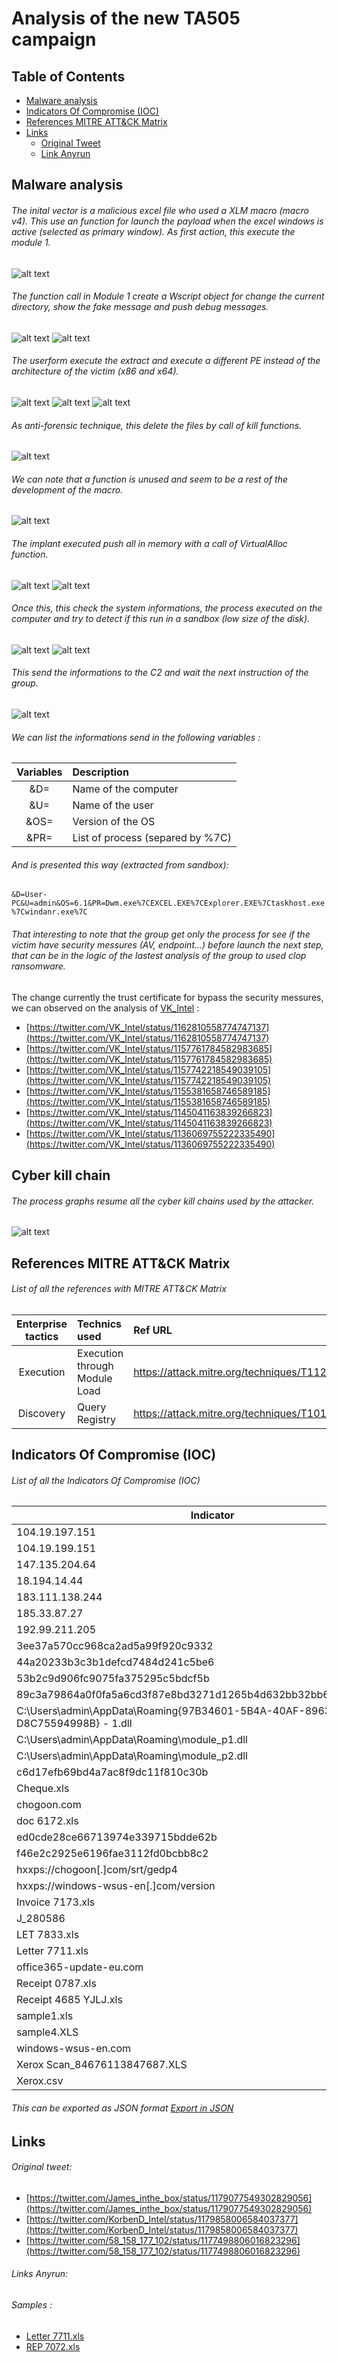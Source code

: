 # Analysis of the new TA505 campaign
## Table of Contents
* [Malware analysis](#Malware-analysis)
* [Indicators Of Compromise (IOC)](#IOC)
* [References MITRE ATT&CK Matrix](#Ref-MITRE-ATTACK)
* [Links](#Links)
  + [Original Tweet](#Original-Tweet)
  + [Link Anyrun](#Links-Anyrun)

## Malware analysis <a name="Malware-analysis"></a>
###### The inital vector is a malicious excel file who used a XLM macro (macro v4). This use an function for launch the payload when the excel windows is active (selected as primary window). As first action, this execute the module 1.
![alt text](https://raw.githubusercontent.com/StrangerealIntel/CyberThreatIntel/master/cybercriminal%20groups/TA505/04-10-2019/Images/Autoopen.PNG)
###### The function call in Module 1 create a Wscript object for change the current directory, show the fake message and push debug messages.
![alt text](https://raw.githubusercontent.com/StrangerealIntel/CyberThreatIntel/master/cybercriminal%20groups/TA505/04-10-2019/Images/Module1-1.PNG)
![alt text](https://raw.githubusercontent.com/StrangerealIntel/CyberThreatIntel/master/cybercriminal%20groups/TA505/04-10-2019/Images/Module2-1.PNG)
###### The userform execute the extract and execute a different PE instead of the architecture of the victim (x86 and x64).
![alt text](https://raw.githubusercontent.com/StrangerealIntel/CyberThreatIntel/master/cybercriminal%20groups/TA505/04-10-2019/Images/userform.PNG)
![alt text](https://raw.githubusercontent.com/StrangerealIntel/CyberThreatIntel/master/cybercriminal%20groups/TA505/04-10-2019/Images/Module3.PNG)
![alt text](https://raw.githubusercontent.com/StrangerealIntel/CyberThreatIntel/master/cybercriminal%20groups/TA505/04-10-2019/Images/Module1-2.PNG)
###### As anti-forensic technique, this delete the files by call of kill functions.
![alt text](https://raw.githubusercontent.com/StrangerealIntel/CyberThreatIntel/master/cybercriminal%20groups/TA505/04-10-2019/Images/Module2-2.PNG)
###### We can note that a function is unused and seem to be a rest of the development of the macro.
![alt text](https://raw.githubusercontent.com/StrangerealIntel/CyberThreatIntel/master/cybercriminal%20groups/TA505/04-10-2019/Images/Test.PNG)
###### The implant executed push all in memory with a call of VirtualAlloc function.
![alt text](https://raw.githubusercontent.com/StrangerealIntel/CyberThreatIntel/master/cybercriminal%20groups/TA505/04-10-2019/Images/implant/pushmemory.PNG)
![alt text](https://raw.githubusercontent.com/StrangerealIntel/CyberThreatIntel/master/cybercriminal%20groups/TA505/04-10-2019/Images/implant/virt.PNG)
###### Once this, this check the system informations, the process executed on the computer and try to detect if this run in a sandbox (low size of the disk). 
![alt text](https://raw.githubusercontent.com/StrangerealIntel/CyberThreatIntel/master/cybercriminal%20groups/TA505/04-10-2019/Images/implant/getinfos.PNG)
![alt text](https://raw.githubusercontent.com/StrangerealIntel/CyberThreatIntel/master/cybercriminal%20groups/TA505/04-10-2019/Images/implant/detectsize.PNG)
###### This send the informations to the C2 and wait the next instruction of the group.
![alt text](https://raw.githubusercontent.com/StrangerealIntel/CyberThreatIntel/master/cybercriminal%20groups/TA505/04-10-2019/Images/implant/connect.PNG)
###### We can list the informations send in the following variables :

|Variables|Description|
|:-------------:|:-------------|
|&D=|Name of the computer|
|&U=|Name of the user|
|&OS=|Version of the OS|
|&PR=|List of process (separed by %7C)|

###### And is presented this way (extracted from sandbox):

``&D=User-PC&U=admin&OS=6.1&PR=Dwm.exe%7CEXCEL.EXE%7CExplorer.EXE%7Ctaskhost.exe%7Cwindanr.exe%7C``

###### That interesting to note that the group get only the process for see if the victim have security messures (AV, endpoint...) before launch the next step, that can be in the logic of the lastest analysis of the group to used clop ransomware.
The change currently the trust certificate for bypass the security messures, we can observed on the analysis of [VK_Intel](https://twitter.com/vk_intel) :
* [https://twitter.com/VK_Intel/status/1162810558774747137](https://twitter.com/VK_Intel/status/1162810558774747137)
* [https://twitter.com/VK_Intel/status/1157761784582983685](https://twitter.com/VK_Intel/status/1157761784582983685)
* [https://twitter.com/VK_Intel/status/1157742218549039105](https://twitter.com/VK_Intel/status/1157742218549039105)
* [https://twitter.com/VK_Intel/status/1155381658746589185](https://twitter.com/VK_Intel/status/1155381658746589185)
* [https://twitter.com/VK_Intel/status/1145041163839266823](https://twitter.com/VK_Intel/status/1145041163839266823)
* [https://twitter.com/VK_Intel/status/1136069755222335490](https://twitter.com/VK_Intel/status/1136069755222335490)

### 
## Cyber kill chain <a name="Cyber-kill-chain"></a>
###### The process graphs resume all the cyber kill chains used by the attacker. 
![alt text]()

## References MITRE ATT&CK Matrix <a name="Ref-MITRE-ATTACK"></a>
###### List of all the references with MITRE ATT&CK Matrix

|Enterprise tactics|Technics used|Ref URL|
| :---------------: |:-------------| :------------- |
|Execution|Execution through Module Load|https://attack.mitre.org/techniques/T1129/|
|Discovery|Query Registry|https://attack.mitre.org/techniques/T1012/|

## Indicators Of Compromise (IOC) <a name="IOC"></a>
###### List of all the Indicators Of Compromise (IOC)
|Indicator|Description|
| ------------- |:-------------:|
|104.19.197.151|IP Requested|
|104.19.199.151|IP Requested|
|147.135.204.64|IP C2|
|18.194.14.44|IP Requested|
|183.111.138.244|IP Requested|
|185.33.87.27|IP Requested|
|192.99.211.205|IP C2|
|3ee37a570cc968ca2ad5a99f920c9332|D8EA1BAE84345D1A432E872811E9ECBCF84DE0BA6CB36053039A839DFBB7097C|
|44a20233b3c3b1defcd7484d241c5be6|09A887F08C7F252E642805DDFF5F1FDC390F675E603C994C3C06C055C55B0637|
|53b2c9d906fc9075fa375295c5bdcf5b|0776289CAC9F64211D5E5DDF14973157160DDCFBE2979D2E40638C4E03238558|
|89c3a79864a0f0fa5a6cd3f87e8bd3271d1265b4d632bb32bb6be02425b4fe78|89C3A79864A0F0FA5A6CD3F87E8BD3271D1265B4D632BB32BB6BE02425B4FE78|
|C:\Users\admin\AppData\Roaming\{97B34601-5B4A-40AF-8963-D8C75594998B} - 1.dll|0AF713AB3D6D17CD6B96D78FAC2677FE3B5B0051CF8B673478BD767E7553C238|
|C:\Users\admin\AppData\Roaming\module_p1.dll|57D29E8BA4D1C0ECAD75F2B9EEBEF757D872169C3270DABAF326D9057019CF68|
|C:\Users\admin\AppData\Roaming\module_p2.dll|C16D2A23A27C1E9EAE34D01613C4BAB0FE4871F1D8A72D5C5B40E43B0F24D95C|
|c6d17efb69bd4a7ac8f9dc11f810c30b|77D8E6C621EA96AF5A677397FE367DC60689D7F4F40B0A60A198F1D117A9A47A|
|Cheque.xls|375159A45823FF4EAFBA0C364209EB7C35B353E3C64B69978C136CF41B67D570|
|chogoon.com|Domain Requested|
|doc 6172.xls|564CF47E84589D5E130E0502B403DF4E9648B9AFEA47372D0F9B8FD91FF6505C|
|ed0cde28ce66713974e339715bdde62b|CBAAB49338F8F2A9F56575702D9943A3DAFD78EF7812FABFF3B2E2899A460A12|
|f46e2c2925e6196fae3112fd0bcbb8c2|AD5910E44A63C0FC02376277D28D306A236CB87BCC0FA08B3569069BB5D58A6B|
|hxxps://chogoon[.]com/srt/gedp4|HTTP/HTTPS requests|
|hxxps://windows-wsus-en[.]com/version|HTTP/HTTPS requests|
|Invoice 7173.xls|BAEE4D4F8838CD7107977D960E4478279E9F321D21CB15126C38AA8204629561|
|J_280586|D8EA1BAE84345D1A432E872811E9ECBCF84DE0BA6CB36053039A839DFBB7097C|
|LET 7833.xls|544154ED4B0495EBD44210AC6EAC4B5D7B9C9BE36B61D21482616433BE1915DD|
|Letter 7711.xls|E7379BB7A4B46E2378D5722FD2C8F4AE31A2AE15D5A9006609EE3E8D26199D89|
|office365-update-eu.com|Domain C2|
|Receipt 0787.xls|564CF47E84589D5E130E0502B403DF4E9648B9AFEA47372D0F9B8FD91FF6505C|
|Receipt 4685 YJLJ.xls|564CF47E84589D5E130E0502B403DF4E9648B9AFEA47372D0F9B8FD91FF6505C|
|sample1.xls|6118EC7C0F06B45368DBD85B8F83958FC1F02F85E743F9CD82A1B877FBCCC140|
|sample4.XLS|566745CE483F3DC1744C757DD7348CE0844BAF5DB8CDF28F242CCD86B91496C0|
|windows-wsus-en.com|Domain C2|
|Xerox Scan_84676113847687.XLS|8741346FB8D6C2F4CA80FA2B176F162AF620F86C5FFC895C84346BE22BDAA976|
|Xerox.csv|566745CE483F3DC1744C757DD7348CE0844BAF5DB8CDF28F242CCD86B91496C0|


###### This can be exported as JSON format [Export in JSON](https://raw.githubusercontent.com/StrangerealIntel/CyberThreatIntel/master/cybercriminal%20groups/TA505/04-10-2019/IOC_TA505_07-10-19.json)	

## Links <a name="Links"></a>
###### Original tweet: 
* [https://twitter.com/James_inthe_box/status/1179077549302829056](https://twitter.com/James_inthe_box/status/1179077549302829056) <a name="Original-Tweet"></a>
* [https://twitter.com/KorbenD_Intel/status/1179858006584037377](https://twitter.com/KorbenD_Intel/status/1179858006584037377)
* [https://twitter.com/58_158_177_102/status/1177498806016823296](https://twitter.com/58_158_177_102/status/1177498806016823296)
###### Links Anyrun: <a name="Links-Anyrun"></a>
###### Samples :
* [Letter 7711.xls](https://app.any.run/tasks/d3699368-76cb-4c9f-b5c5-c4e25eb2e318)
* [REP 7072.xls](https://app.any.run/tasks/ae70ad41-d5d7-4dca-98d2-b72bfbae45fa)

